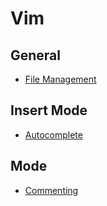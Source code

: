 # Vim

## General

* [File Management](https://github.com/ogirginc/Notes/blob/master/lib/Vim/Quicknotes/file-management.md)

## Insert Mode

* [Autocomplete](https://github.com/ogirginc/Notes/blob/master/lib/Vim/Quicknotes/autocomplete.md)

## Mode

* [Commenting](https://github.com/ogirginc/Notes/blob/master/lib/Vim/Quicknotes/comment.md)
